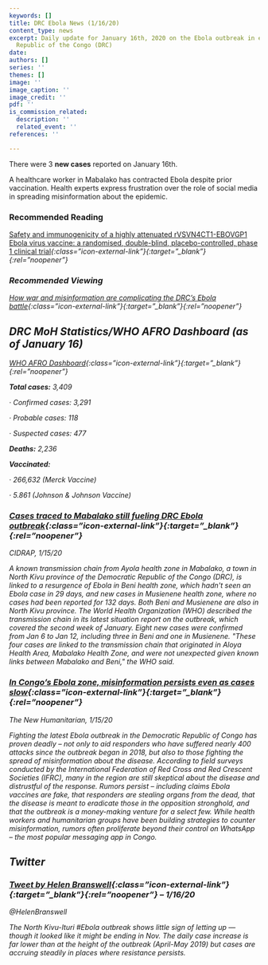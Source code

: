 ```yaml
---
keywords: []
title: DRC Ebola News (1/16/20)
content_type: news
excerpt: Daily update for January 16th, 2020 on the Ebola outbreak in eastern Democratic
  Republic of the Congo (DRC)
date: 
authors: []
series: ''
themes: []
image: ''
image_caption: ''
image_credit: ''
pdf: ''
is_commission_related:
  description: ''
  related_event: ''
references: ''

---
```

There were 3 **new cases** reported on January 16th.

A healthcare worker in Mabalako has contracted Ebola despite prior vaccination. Health experts express frustration over the role of social media in spreading misinformation about the epidemic.

### Recommended Reading

[Safety and immunogenicity of a highly attenuated rVSVN4CT1-EBOVGP1 Ebola virus vaccine: a randomised, double-blind, placebo-controlled, phase 1 clinical trial](https://www.thelancet.com/journals/laninf/article/PIIS1473-3099(19)30614-0/fulltext)<i/>{:class=”icon-external-link”}{:target=”_blank”}{:rel=”noopener”}

### 

### Recommended Viewing

[How war and misinformation are complicating the DRC’s Ebola battle](https://www.pbs.org/newshour/show/how-war-and-misinformation-are-complicating-the-drcs-ebola-battle)<i/>{:class=”icon-external-link”}{:target=”_blank”}{:rel=”noopener”}

## DRC MoH Statistics/WHO AFRO Dashboard (as of January 16)

[WHO AFRO Dashboard](http://who.maps.arcgis.com/apps/opsdashboard/index.html#/e70c3804f6044652bc37cce7d8fcef6c)<i/>{:class=”icon-external-link”}{:target=”_blank”}{:rel=”noopener”}

**Total cases:** 3,409

· Confirmed cases: 3,291

· Probable cases: 118

· Suspected cases: 477

**Deaths:** 2,236

**Vaccinated:**

· 266,632 (Merck Vaccine)

· 5.861 (Johnson & Johnson Vaccine)

### [Cases traced to Mabalako still fueling DRC Ebola outbreak](http://www.cidrap.umn.edu/news-perspective/2020/01/cases-traced-mabalako-still-fueling-drc-ebola-outbreak)<i/>{:class=”icon-external-link”}{:target=”_blank”}{:rel=”noopener”}

_CIDRAP, 1/15/20_

A known transmission chain from Ayola health zone in Mabalako, a town in North Kivu province of the Democratic Republic of the Congo (DRC), is linked to a resurgence of Ebola in Beni health zone, which hadn't seen an Ebola case in 29 days, and new cases in Musienene health zone, where no cases had been reported for 132 days. Both Beni and Musienene are also in North Kivu province. The World Health Organization (WHO) described the transmission chain in its latest situation report on the outbreak, which covered the second week of January. Eight new cases were confirmed from Jan 6 to Jan 12, including three in Beni and one in Musienene. "These four cases are linked to the transmission chain that originated in Aloya Health Area, Mabalako Health Zone, and were not unexpected given known links between Mabalako and Beni," the WHO said.

### [In Congo’s Ebola zone, misinformation persists even as cases slow](https://www.thenewhumanitarian.org/news-feature/2020/1/15/Ebola-Congo-social-media-whatsapp-misinformation)<i/>{:class=”icon-external-link”}{:target=”_blank”}{:rel=”noopener”}

_The New Humanitarian, 1/15/20_

Fighting the latest Ebola outbreak in the Democratic Republic of Congo has proven deadly – not only to aid responders who have suffered nearly 400 attacks since the outbreak began in 2018, but also to those fighting the spread of misinformation about the disease. According to field surveys conducted by the International Federation of Red Cross and Red Crescent Societies (IFRC), many in the region are still skeptical about the disease and distrustful of the response. Rumors persist – including claims Ebola vaccines are fake, that responders are stealing organs from the dead, that the disease is meant to eradicate those in the opposition stronghold, and that the outbreak is a money-making venture for a select few. While health workers and humanitarian groups have been building strategies to counter misinformation, rumors often proliferate beyond their control on WhatsApp – the most popular messaging app in Congo.

## Twitter

### [Tweet by Helen Branswell](https://twitter.com/HelenBranswell/status/1217552855315316736)<i/>{:class=”icon-external-link”}{:target=”_blank”}{:rel=”noopener”} – 1/16/20

@HelenBranswell

The North Kivu-Ituri #Ebola outbreak shows little sign of letting up — though it looked like it might be ending in Nov. The daily case increase is far lower than at the height of the outbreak (April-May 2019) but cases are accruing steadily in places where resistance persists.